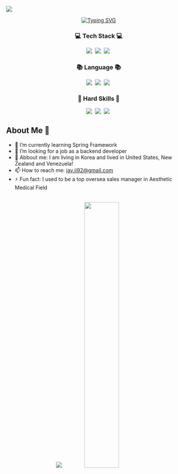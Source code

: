 <img src="https://capsule-render.vercel.app/api?type=waving&color=timeGradient&height=300&section=header&text=WELCOME!&animation=fadeIn&fontSize=90"/>


<p align="center">
  <a href="https://git.io/typing-svg"><img src="https://readme-typing-svg.demolab.com?font=Amatic SC&size=40&pause=1000&color=F7F7F7&center=true&vCenter=true&width=435&lines=Hello%2C+I+am+Jay!" alt="Typing SVG" /></a>
</p>



<h3 align="center">💻 Tech Stack 💻</h3>
<p align="center">
  <img src="https://img.shields.io/badge/Java-007396?style=flat-square&logo=Java&logoColor=white"/></a>&nbsp
  <img src="https://img.shields.io/badge/Spring-6DB33F?style=flat-square&logo=Spring&logoColor=white"/></a>&nbsp
  <img src="https://img.shields.io/badge/SpringBoot-097969?style=flat-square&logo=SpringBoot&logoColor=white"/></a>&nbsp 
</p>

<h3 align="center">📚 Language 📚</h3>
<p align="center">
  <img src="https://img.shields.io/badge/English-blue?style=flat-square&logo=이미지 이름&logoColor=white"/></a>&nbsp
  <img src="https://img.shields.io/badge/Korean-red?style=flat-square&logo=이미지 이름&logoColor=white"/></a>&nbsp
  <img src="https://img.shields.io/badge/Spanish-yellow?style=flat-square&logo=이미지 이름&logoColor=white"/></a>&nbsp 
</p>

<h3 align="center">🔧 Hard Skills 🔧</h3>
<p align="center">
  <img src="https://img.shields.io/badge/MOS Master-darkblue?style=flat-square&logo=Microsoft&logoColor=white"/></a>&nbsp
  <img src="https://img.shields.io/badge/Adobe Premiere-purple?style=flat-square&logo=Adobe&logoColor=white"/></a>&nbsp
  <img src="https://img.shields.io/badge/Adobe Illustrator-orange?style=flat-square&logo=Adobe&logoColor=white"/></a>&nbsp 
</p>


## About Me 🙌

- 🌱 I’m currently learning Spring Framework
- 🤔 I’m looking for a job as a backend developer 
- 💬 Abbout me: I am living in Korea and lived in United States, New Zealand and Venezuela! 
- 📫 How to reach me: jay.ji92@gmail.com
- ⚡ Fun fact: I used to be a top oversea sales manager in Aesthetic Medical Field
<br>

<div align = "center" dir="auto">
 <img class="img" src="https://github-readme-stats.vercel.app/api?username=Jello92&show_icons=true&theme=yeblu" /><img class="img" src="https://github-readme-stats.vercel.app/api/top-langs/?username=Jello92&theme=yeblu&layout=default&count_private=true" width= "43%" />
</div>

<!-- [![Solved.ac Profile](http://mazassumnida.wtf/api/v2/generate_badge?boj=jayji92)](https://solved.ac/jayji92/) -->



